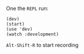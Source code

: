 One the ```REPL``` run:
```
(dev)
(start)
(use 'dev)
(watch :development)
```

```Alt-Shift-R``` to start recording

